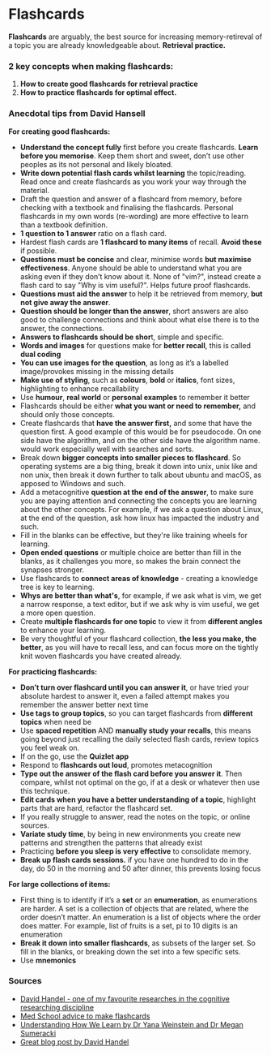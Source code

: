 # Flashcards

**Flashcards** are arguably, the best source for increasing memory-retireval of a topic you are already knowledgeable about. **Retrieval practice.**

### **2 key concepts when making flashcards:**

1. **How to create good flashcards for retrieval practice**
2. **How to practice flashcards for optimal effect.**

### **Anecdotal tips from David Hansell**

**For creating good flashcards:**

* **Understand the concept fully** first before you create flashcards. **Learn before you memorise**. Keep them short and sweet, don’t use other peoples as its not personal and likely bloated.
* **Write down potential flash cards whilst learning** the topic/reading. Read once and create flashcards as you work your way through the material.
* Draft the question and answer of a flashcard from memory, before checking with a textbook and finalising the flashcards. Personal flashcards in my own words \(re-wording\) are more effective to learn than a textbook definition.
* **1 question to 1 answer** ratio on a flash card. 
* Hardest flash cards are **1 flashcard to many items** of recall. **Avoid these** if possible.
* **Questions must be concise** and clear, minimise words **but maximise effectiveness**. Anyone should be able to understand what you are asking even if they don’t know about it. None of "vim?", instead create a flash card to say "Why is vim useful?". Helps future proof flashcards.
* **Questions must aid the answer** to help it be retrieved from memory, **but not give away the answer**.
* **Question should be longer than the answer**, short answers are also good to challenge connections and think about what else there is to the answer, the connections. 
* **Answers to flashcards should be shor**t, simple and specific.
* **Words and images** for questions make for **better recall**, this is called **dual coding**
* **You can use images for the question**, as long as it’s a labelled image/provokes missing in the missing details
* **Make use of styling**, such as **colours**, **bold** or **italics**, font sizes, highlighting to enhance recallability 
* Use **humour**, **real world** or **personal examples** to remember it better
* Flashcards should be either **what you want or need to remember,** and should only those concepts.
* Create flashcards that **have the answer first,** and some that have the question first. A good example of this would be for pseudocode. On one side have the algorithm, and on the other side have the algorithm name. would work especially well with searches and sorts.
* Break down **bigger concepts into smaller pieces to flashcard**. So operating systems are a big thing, break it down into unix, unix like and non unix, then break it down further to talk about ubuntu and macOS, as apposed to Windows and such.
* Add a metacognitive **question at the end of the answer**, to make sure you are paying attention and connecting the concepts you are learning about the other concepts. For example, if we ask a question about Linux, at the end of the question, ask how linux has impacted the industry and such. 
* Fill in the blanks can be effective, but they're like training wheels for learning.
* **Open ended questions** or multiple choice are better than fill in the blanks, as it challenges you more, so makes the brain connect the synapses stronger.
* Use flashcards to **connect areas of knowledge** - creating a knowledge tree is key to learning.
* **Whys are better than what's**, for example, if we ask what is vim, we get a narrow response, a text editor, but if we ask why is vim useful, we get a more open question.
* Create **multiple flashcards for one topic** to view it from **different angles** to enhance your learning.
* Be very thoughtful of your flashcard collection, **the less you make, the better**, as you will have to recall less, and can focus more on the tightly knit woven flashcards you have created already.

**For practicing flashcards:**

* **Don’t turn over flashcard until you can answer it**, or have tried your absolute hardest to answer it, even a failed attempt makes you remember the answer better next time
* **Use tags to group topics**, so you can target flashcards from **different topics** when need be 
* Use **spaced repetition** AND **manually study your recalls**, this means going beyond just recalling the daily selected flash cards, review topics you feel weak on. 
* If on the go, use the **Quizlet app**
* Respond to **flashcards out loud**, promotes metacognition
* **Type out the answer of the flash card before you answer it**. Then compare, whilst not optimal on the go, if at a desk or whatever then use this technique.
* **Edit cards when you have a better understanding of a topic**, highlight parts that are hard, refactor the flashcard set.
* If you really struggle to answer, read the notes on the topic, or online sources.
* **Variate study time**, by being in new environments you create new patterns and strengthen the patterns that already exist
* Practicing **before you sleep is very effective** to consolidate memory. 
* **Break up flash cards sessions.** if you have one hundred to do in the day, do 50 in the morning and 50 after dinner, this prevents losing focus

**For large collections of items:**

* First thing is to identify if it’s a **set** or an **enumeration**, as enumerations are harder. A set is a collection of objects that are related, where the order doesn’t matter. An enumeration is a list of objects where the order does matter. For example, list of fruits is a set, pi to 10 digits is an enumeration
* **Break it down into smaller flashcards**, as subsets of the larger set. So fill in the blanks, or breaking down the set into a few specific sets.
* Use **mnemonics**

### Sources

* [David Handel - one of my favourite researches in the cognitive researching discipline](https://medium.com/@iDoRecall)
* [Med School advice to make flashcards](https://www.yousmle.com/med-school-anki/)
* [Understanding How We Learn by Dr Yana Weinstein and Dr Megan Sumeracki](https://www.learningscientists.org/book)
* [Great blog post by David Handel](https://www.learningscientists.org/blog/2020/4/2-1)

